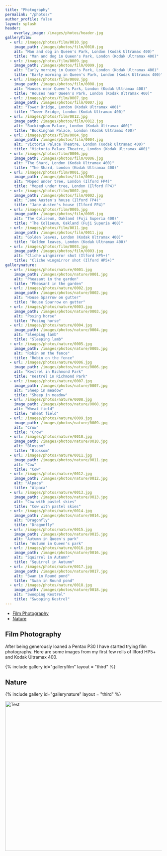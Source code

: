 ```yaml
---
title: "Photography"
permalink: "/photos/"
author_profile: false
layout: splash
header:
    overlay_image: /images/photos/header.jpg
galleryfilm:
  - url: /images/photos/film/0010.jpg
    image_path: /images/photos/film/0010.jpg
    alt: "Man and dog in Queen's Park, London (Kodak Ultramax 400)"
    title: "Man and dog in Queen's Park, London (Kodak Ultramax 400)"
  - url: /images/photos/film/0009.jpg
    image_path: /images/photos/film/0009.jpg
    alt: "Early morning in Queen's Park, London (Kodak Ultramax 400)"
    title: "Early morning in Queen's Park, London (Kodak Ultramax 400)"
  - url: /images/photos/film/0008.jpg
    image_path: /images/photos/film/0008.jpg
    alt: "Houses near Queen's Park, London (Kodak Ultramax 400)"
    title: "Houses near Queen's Park, London (Kodak Ultramax 400)"
  - url: /images/photos/film/0007.jpg
    image_path: /images/photos/film/0007.jpg
    alt: "Tower Bridge, London (Kodak Ultramax 400)"
    title: "Tower Bridge, London (Kodak Ultramax 400)"
  - url: /images/photos/film/0012.jpg
    image_path: /images/photos/film/0012.jpg
    alt: "Buckingham Palace, London (Kodak Ultramax 400)"
    title: "Buckingham Palace, London (Kodak Ultramax 400)"
  - url: /images/photos/film/0004.jpg
    image_path: /images/photos/film/0004.jpg
    alt: "Victoria Palace Theatre, London (Kodak Ultramax 400)"
    title: "Victoria Palace Theatre, London (Kodak Ultramax 400)"
  - url: /images/photos/film/0006.jpg
    image_path: /images/photos/film/0006.jpg
    alt: "The Shard, London (Kodak Ultramax 400)"
    title: "The Shard, London (Kodak Ultramax 400)"
  - url: /images/photos/film/0001.jpg
    image_path: /images/photos/film/0001.jpg
    alt: "Moped under tree, London (Ilford FP4)"
    title: "Moped under tree, London (Ilford FP4)"
  - url: /images/photos/film/0002.jpg
    image_path: /images/photos/film/0002.jpg
    alt: "Jane Austen's house (Ilford FP4)"
    title: "Jane Austen's house (Ilford FP4)"
  - url: /images/photos/film/0005.jpg
    image_path: /images/photos/film/0005.jpg
    alt: "The Coliseum, Oakland (Fuji Superia 400)"
    title: "The Coliseum, Oakland (Fuji Superia 400)"
  - url: /images/photos/film/0011.jpg
    image_path: /images/photos/film/0011.jpg
    alt: "Golden leaves, London (Kodak Ultramax 400)"
    title: "Golden leaves, London (Kodak Ultramax 400)"
  - url: /images/photos/film/0003.jpg
    image_path: /images/photos/film/0003.jpg
    alt: "Cliche wingmirror shot (Ilford HP5+)"
    title: "Cliche wingmirror shot (Ilford HP5+)"
gallerynature:
  - url: /images/photos/nature/0001.jpg
    image_path: /images/photos/nature/0001.jpg
    alt: "Pheasant in the garden"
    title: "Pheasant in the garden"
  - url: /images/photos/nature/0002.jpg
    image_path: /images/photos/nature/0002.jpg
    alt: "House Sparrow on gutter"
    title: "House Sparrow on gutter"
  - url: /images/photos/nature/0003.jpg
    image_path: /images/photos/nature/0003.jpg
    alt: "Posing horse"
    title: "Posing horse"
  - url: /images/photos/nature/0004.jpg
    image_path: /images/photos/nature/0004.jpg
    alt: "Sleeping lamb"
    title: "Sleeping lamb"
  - url: /images/photos/nature/0005.jpg
    image_path: /images/photos/nature/0005.jpg
    alt: "Robin on the fence"
    title: "Robin on the fence"
  - url: /images/photos/nature/0006.jpg
    image_path: /images/photos/nature/0006.jpg
    alt: "Kestrel in Richmond Park"
    title: "Kestrel in Richmond Park"
  - url: /images/photos/nature/0007.jpg
    image_path: /images/photos/nature/0007.jpg
    alt: "Sheep in meadow"
    title: "Sheep in meadow"
  - url: /images/photos/nature/0008.jpg
    image_path: /images/photos/nature/0008.jpg
    alt: "Wheat field"
    title: "Wheat field"
  - url: /images/photos/nature/0009.jpg
    image_path: /images/photos/nature/0009.jpg
    alt: "Crow"
    title: "Crow"
  - url: /images/photos/nature/0010.jpg
    image_path: /images/photos/nature/0010.jpg
    alt: "Blossom"
    title: "Blossom"
  - url: /images/photos/nature/0011.jpg
    image_path: /images/photos/nature/0011.jpg
    alt: "Cow"
    title: "Cow"
  - url: /images/photos/nature/0012.jpg
    image_path: /images/photos/nature/0012.jpg
    alt: "Alpaca"
    title: "Alpaca"
  - url: /images/photos/nature/0013.jpg
    image_path: /images/photos/nature/0013.jpg
    alt: "Cow with pastel skies"
    title: "Cow with pastel skies"
  - url: /images/photos/nature/0014.jpg
    image_path: /images/photos/nature/0014.jpg
    alt: "Dragonfly"
    title: "Dragonfly"
  - url: /images/photos/nature/0015.jpg
    image_path: /images/photos/nature/0015.jpg
    alt: "Autumn in Queen's park"
    title: "Autumn in Queen's park"
  - url: /images/photos/nature/0016.jpg
    image_path: /images/photos/nature/0016.jpg
    alt: "Squirrel in Autumn"
    title: "Squirrel in Autumn"
  - url: /images/photos/nature/0017.jpg
    image_path: /images/photos/nature/0017.jpg
    alt: "Swan in Round pond"
    title: "Swan in Round pond"
  - url: /images/photos/nature/0018.jpg
    image_path: /images/photos/nature/0018.jpg
    alt: "Swooping Kestrel"
    title: "Swooping Kestrel"
---
```


- [Film Photography](#film-photography)
- [Nature](#nature)

## Film Photography

After being generously loaned a Pentax P30 I have started trying film photography. Here are some images from my first few rolls of Ilford HP5+ and Kodak Ultramax 400.

{% include gallery id="galleryfilm" layout = "third" %}

## Nature

{% include gallery id="gallerynature" layout = "third" %}


<a data-flickr-embed="true" data-footer="true" href="https://www.flickr.com/photos/197466194@N06/albums/72177720307248082" title="Test"><img src="https://live.staticflickr.com/65535/52793610138_b5ffc13edb.jpg" width="640" height="480" alt="Test"/></a><script async src="//embedr.flickr.com/assets/client-code.js" charset="utf-8"></script>